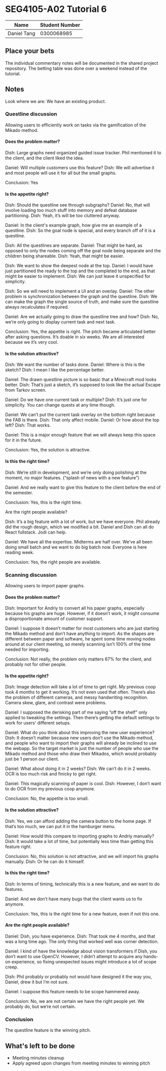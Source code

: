 # SEG4105-A02 Tutorial 6

|Name|Student Number|
|---|---|
|Daniel Tang|0300068985|

## Place your bets

The individual commentary notes will be documented in the shared project repository. The betting table was done over a weekend instead of the tutorial.

## Notes

Look where we are: We have an existing product.

<div style="page-break-before:always"></div>

### Questline discussion

Allowing users to efficiently work on tasks via the gamification of the Mikado method.

#### Does the problem matter?

Dish: Large graphs need organized guided issue tracker. Phil mentioned it to the client, and the client liked the idea.

Daniel: Will multiple customers use this feature? Dish: We will advertise it and most people will use it for all but the small  graphs.

Conclusion: Yes

#### Is the appetite right?

Dish: Should the questline see through subgraphs? Daniel: No, that will involve loading too much stuff into memory and defeat database partitioning. Dish: Yeah, it’s will be too cluttered anyway.

Daniel: In the client's example graph, how give me an example of a questline. Dish: So the goal node is special, and every branch off of it is a questline.

Dish: All the questlines are separate. Daniel: That might be hard, as opposed to only the nodes coming off the goal node being separate and the children being shareable. Dish: Yeah, that might be easier.

Dish: We want to show the deepest node at the top. Daniel: I would have just partitioned the ready to the top and the completed to the end, as that might be easier to implement. Dish: We can just leave it unspecified for simplicity.

Dish: So we will need to implement a UI and an overlay. Daniel: The other problem is synchronization between the graph and the questline. Dish: We can make the graph the single source of truth, and make sure the questline always recalculates if required.

Daniel: Are we actually going to draw the questline tree and how? Dish: No, we’re only going to display current task and next task.

Conclusion: Yes, the appetite is right. The pitch became articulated better after asking questions. It’s doable in six weeks. We are all interested because we it’s very cool.

#### Is the solution attractive?

Dish: We want the number of tasks done. Daniel: Where is this is the sketch? Dish: I mean I like the percentage better.

Daniel: The drawn questline picture is so basic that a Minecraft mod looks better. Dish: That’s just a sketch, it’s supposed to look like the actual Escape from Tarkov screen.

Daniel: Do we have one current task or multiple? Dish: It’s just one for simplicity. You can change quests at any time though.

Daniel: We can’t put the current task overlay on the bottom right because the FAB is there. Dish: That only affect mobile. Daniel: Or how about the top left? Dish: That works.

Daniel: This is a major enough feature that we will always keep this space for it in the future.

Conclusion: Yes, the solution is attractive.

#### Is this the right time?

Dish: We’re still in development, and we’re only doing polishing at the moment, no major features. (“splash of news with a new feature”)

Daniel: And we really want to give this feature to the client before the end of the semester.

Conclusion: Yes, this is the right time.

Are the right people available?

Dish: It’s a big feature with a lot of work, but we have everyone. Phil already did the rough design, which we modified a bit. Daniel and Dish can all do React fullstack. Jodi can help.

Daniel: We have all the expertise. Midterms are half over. We’ve all been doing small batch and we want to do big batch now. Everyone is here reading week.

Conclusion: Yes, the right people are available.

<div style="page-break-before:always"></div>

### Scanning discussion

Allowing users to import paper graphs.

#### Does the problem matter?

Dish: Important for Andriy to convert all his paper graphs, especially because his graphs are huge. However, if it doesn’t work, it might consume a disproportionate amount of customer support.

Daniel: I suppose it doesn’t matter for most customers who are just starting the Mikado method and don’t have anything to import. As the shapes are different between paper and software, he spent some time moving nodes around at our client meeting, so merely scanning isn’t 100% of the time needed for importing.

Conclusion: Not really, the problem only matters 67% for the client, and probably not for other people.

#### Is the appetite right?

Dish: Image detection will take a lot of time to get right. My previous coop took 4 months to get it working. It’s not even used that often. There’s also the problem of different cameras, and messy handwriting recognition. Camera skew, glare, and contrast were problems.

Daniel: I supposed the derisking part of me saying “off the shelf” only applied to tweaking the settings. Then there’s getting the default settings to work for users' different setups.

Daniel: What do you think about this improving the new user experience? Dish: It doesn’t matter because new users don’t use the Mikado method, and people who want to import their graphs will already be inclined to use the webapp. So the target market is just the number of people who use the Mikado method and those who draw their Mikados, which would probably just be 1 person our client.

Daniel: What about doing it in 2 weeks? Dish: We can’t do it in 2 weeks. OCR is too much risk and finicky to get right.

Daniel: This magically scanning of paper is cool. Dish: However, I don’t want to do OCR from my previous coop anymore.

Conclusion: No, the appetite is too small.

#### Is the solution attractive?

Dish: Yes, we can afford adding the camera button to the home page. If that’s too much, we can put it in the hamburger menu.

Daniel: How would this compare to importing graphs to Andriy manually? Dish: It would take a lot of time, but potentially less time than getting this feature right.

Conclusion: No, this solution is not attractive, and we will import his graphs manually. Dish: Or he can do it himself.

#### Is this the right time?

Dish: In terms of timing, technically this is a new feature, and we want to do features.

Daniel: And we don’t have many bugs that the client wants us to fix anymore.

Conclusion: Yes, this is the right time for a new feature, even if not this one.

#### Are the right people available?

Daniel: Dish, you have experience. Dish: That took me 4 months, and that was a long time ago. The only thing that worked well was corner detection.

Daniel: I kind of have the knowledge about vision transformers if Dish, you don’t want to use OpenCV. However, I didn’t attempt to acquire any hands-on experience, so fixing unexpected issues might introduce a lot of scope creep.

Dish: Phil probably or probably not would have designed it the way you, Daniel, drew it but I’m not sure.

Daniel: I suppose this feature needs to be scope hammered away.

Conclusion: No, we are not certain we have the right people yet. We probably do, but we’re not certain.

<div style="page-break-before:always"></div>

### Conclusion

The questline feature is the winning pitch.

## What's left to be done

- Meeting minutes cleanup
- Apply agreed upon changes from meeting minutes to winning pitch
